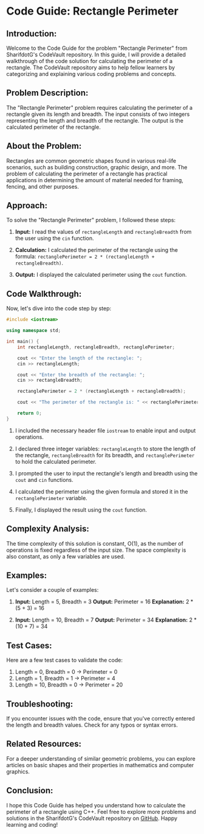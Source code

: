 # Code Guide: Rectangle Perimeter

## Introduction:
Welcome to the Code Guide for the problem "Rectangle Perimeter" from SharifdotG's CodeVault repository. In this guide, I will provide a detailed walkthrough of the code solution for calculating the perimeter of a rectangle. The CodeVault repository aims to help fellow learners by categorizing and explaining various coding problems and concepts.

## Problem Description:
The "Rectangle Perimeter" problem requires calculating the perimeter of a rectangle given its length and breadth. The input consists of two integers representing the length and breadth of the rectangle. The output is the calculated perimeter of the rectangle.

## About the Problem:
Rectangles are common geometric shapes found in various real-life scenarios, such as building construction, graphic design, and more. The problem of calculating the perimeter of a rectangle has practical applications in determining the amount of material needed for framing, fencing, and other purposes.

## Approach:
To solve the "Rectangle Perimeter" problem, I followed these steps:

1. **Input:** I read the values of `rectangleLength` and `rectangleBreadth` from the user using the `cin` function.

2. **Calculation:** I calculated the perimeter of the rectangle using the formula: `rectanglePerimeter = 2 * (rectangleLength + rectangleBreadth)`.

3. **Output:** I displayed the calculated perimeter using the `cout` function.

## Code Walkthrough:
Now, let's dive into the code step by step:

```cpp
#include <iostream>

using namespace std;

int main() {
    int rectangleLength, rectangleBreadth, rectanglePerimeter;

    cout << "Enter the length of the rectangle: ";
    cin >> rectangleLength;

    cout << "Enter the breadth of the rectangle: ";
    cin >> rectangleBreadth;

    rectanglePerimeter = 2 * (rectangleLength + rectangleBreadth);

    cout << "The perimeter of the rectangle is: " << rectanglePerimeter << endl;

    return 0;
}
```

1. I included the necessary header file `iostream` to enable input and output operations.

2. I declared three integer variables: `rectangleLength` to store the length of the rectangle, `rectangleBreadth` for its breadth, and `rectanglePerimeter` to hold the calculated perimeter.

3. I prompted the user to input the rectangle's length and breadth using the `cout` and `cin` functions.

4. I calculated the perimeter using the given formula and stored it in the `rectanglePerimeter` variable.

5. Finally, I displayed the result using the `cout` function.

## Complexity Analysis:
The time complexity of this solution is constant, O(1), as the number of operations is fixed regardless of the input size. The space complexity is also constant, as only a few variables are used.

## Examples:
Let's consider a couple of examples:

1. **Input:** Length = 5, Breadth = 3
   **Output:** Perimeter = 16
   **Explanation:** 2 * (5 + 3) = 16

2. **Input:** Length = 10, Breadth = 7
   **Output:** Perimeter = 34
   **Explanation:** 2 * (10 + 7) = 34

## Test Cases:
Here are a few test cases to validate the code:

1. Length = 0, Breadth = 0 → Perimeter = 0
2. Length = 1, Breadth = 1 → Perimeter = 4
3. Length = 10, Breadth = 0 → Perimeter = 20

## Troubleshooting:
If you encounter issues with the code, ensure that you've correctly entered the length and breadth values. Check for any typos or syntax errors.

## Related Resources:
For a deeper understanding of similar geometric problems, you can explore articles on basic shapes and their properties in mathematics and computer graphics.

## Conclusion:
I hope this Code Guide has helped you understand how to calculate the perimeter of a rectangle using C++. Feel free to explore more problems and solutions in the SharifdotG's CodeVault repository on [GitHub](https://github.com/SharifdotG). Happy learning and coding!